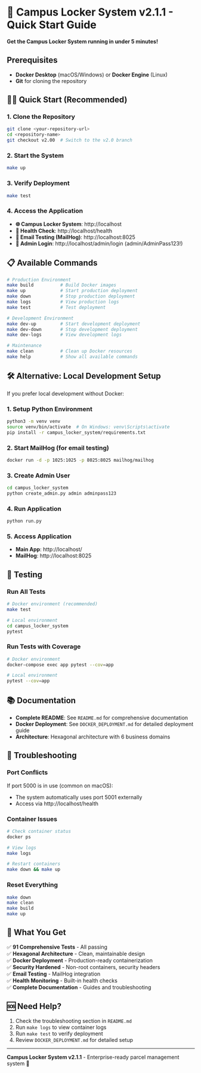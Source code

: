 # 🚀 Campus Locker System v2.1.1 - Quick Start Guide

**Get the Campus Locker System running in under 5 minutes!**

## Prerequisites
- **Docker Desktop** (macOS/Windows) or **Docker Engine** (Linux)
- **Git** for cloning the repository

## 🏃‍♂️ Quick Start (Recommended)

### 1. Clone the Repository
```bash
git clone <your-repository-url>
cd <repository-name>
git checkout v2.00  # Switch to the v2.0 branch
```

### 2. Start the System
```bash
make up
```

### 3. Verify Deployment
```bash
make test
```

### 4. Access the Application
- **🌐 Campus Locker System**: http://localhost
- **💊 Health Check**: http://localhost/health
- **📧 Email Testing (MailHog)**: http://localhost:8025
- **👤 Admin Login**: http://localhost/admin/login (admin/AdminPass123!)

## 📋 Available Commands

```bash
# Production Environment
make build          # Build Docker images
make up             # Start production deployment
make down           # Stop production deployment
make logs           # View production logs
make test           # Test deployment

# Development Environment
make dev-up         # Start development deployment
make dev-down       # Stop development deployment
make dev-logs       # View development logs

# Maintenance
make clean          # Clean up Docker resources
make help           # Show all available commands
```

## 🛠️ Alternative: Local Development Setup

If you prefer local development without Docker:

### 1. Setup Python Environment
```bash
python3 -m venv venv
source venv/bin/activate  # On Windows: venv\Scripts\activate
pip install -r campus_locker_system/requirements.txt
```

### 2. Start MailHog (for email testing)
```bash
docker run -d -p 1025:1025 -p 8025:8025 mailhog/mailhog
```

### 3. Create Admin User
```bash
cd campus_locker_system
python create_admin.py admin adminpass123
```

### 4. Run Application
```bash
python run.py
```

### 5. Access Application
- **Main App**: http://localhost/
- **MailHog**: http://localhost:8025

## 🧪 Testing

### Run All Tests
```bash
# Docker environment (recommended)
make test

# Local environment
cd campus_locker_system
pytest
```

### Run Tests with Coverage
```bash
# Docker environment
docker-compose exec app pytest --cov=app

# Local environment
pytest --cov=app
```

## 📚 Documentation

- **Complete README**: See `README.md` for comprehensive documentation
- **Docker Deployment**: See `DOCKER_DEPLOYMENT.md` for detailed deployment guide
- **Architecture**: Hexagonal architecture with 6 business domains

## 🔧 Troubleshooting

### Port Conflicts
If port 5000 is in use (common on macOS):
- The system automatically uses port 5001 externally
- Access via http://localhost/health

### Container Issues
```bash
# Check container status
docker ps

# View logs
make logs

# Restart containers
make down && make up
```

### Reset Everything
```bash
make down
make clean
make build
make up
```

## 🎯 What You Get

✅ **91 Comprehensive Tests** - All passing  
✅ **Hexagonal Architecture** - Clean, maintainable design  
✅ **Docker Deployment** - Production-ready containerization  
✅ **Security Hardened** - Non-root containers, security headers  
✅ **Email Testing** - MailHog integration  
✅ **Health Monitoring** - Built-in health checks  
✅ **Complete Documentation** - Guides and troubleshooting  

## 🆘 Need Help?

1. Check the troubleshooting section in `README.md`
2. Run `make logs` to view container logs
3. Run `make test` to verify deployment
4. Review `DOCKER_DEPLOYMENT.md` for detailed setup

---

**Campus Locker System v2.1.1** - Enterprise-ready parcel management system 🚀 